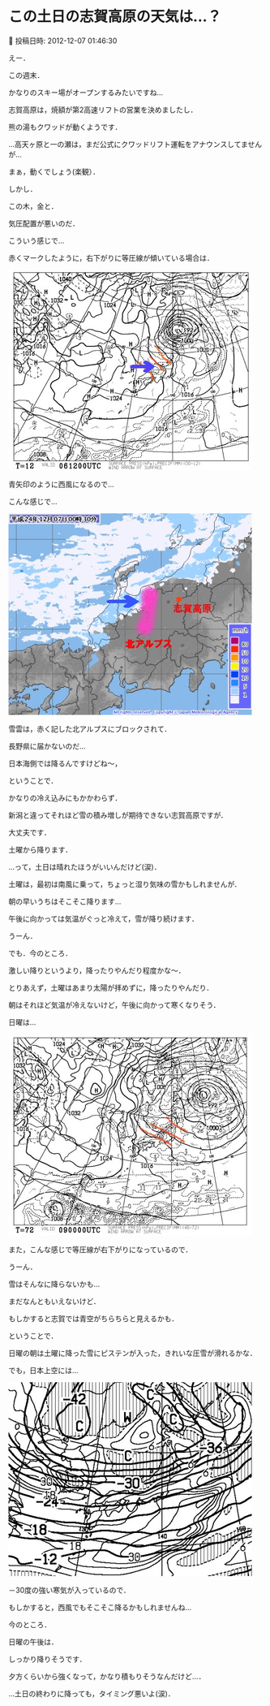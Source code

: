 # この土日の志賀高原の天気は…？

📅 投稿日時: 2012-12-07 01:46:30

えー．





この週末．


かなりのスキー場がオープンするみたいですね…


志賀高原は，焼額が第2高速リフトの営業を決めましたし．


熊の湯もクワッドが動くようです．


…高天ヶ原と一の瀬は，まだ公式にクワッドリフト運転をアナウンスしてませんが…


まぁ，動くでしょう(楽観）．





しかし．


この木，金と．


気圧配置が悪いのだ．


こういう感じで…


赤くマークしたように，右下がりに等圧線が傾いている場合は．




![5c028d063fbbb947a9ad65864a182c9b.jpg](images/5c028d063fbbb947a9ad65864a182c9b.jpg)




青矢印のように西風になるので…





こんな感じで…




![59d9dec101fc014c1998924e8b4161f2.jpg](images/59d9dec101fc014c1998924e8b4161f2.jpg)




雪雲は，赤く記した北アルプスにブロックされて．


長野県に届かないのだ…





日本海側では降るんですけどね～，





ということで．


かなりの冷え込みにもかかわらず．


新潟と違ってそれほど雪の積み増しが期待できない志賀高原ですが．


大丈夫です．


土曜から降ります．





…って，土日は晴れたほうがいいんだけど(涙)．


土曜は，最初は南風に乗って，ちょっと湿り気味の雪かもしれませんが．


朝の早いうちはそこそこ降ります…


午後に向かっては気温がぐっと冷えて，雪が降り続けます．


うーん．


でも．今のところ．


激しい降りというより，降ったりやんだり程度かな～．





とりあえず，土曜はあまり太陽が拝めずに，降ったりやんだり．


朝はそれほど気温が冷えないけど，午後に向かって寒くなりそう．





日曜は…




![301195ee84fc50daa7d23d9a12689f65.jpg](images/301195ee84fc50daa7d23d9a12689f65.jpg)




また，こんな感じで等圧線が右下がりになっているので．


うーん．


雪はそんなに降らないかも…


まだなんともいえないけど．


もしかすると志賀では青空がちらちらと見えるかも．





ということで．


日曜の朝は土曜に降った雪にピステンが入った，きれいな圧雪が滑れるかな．





でも，日本上空には…




![789eb4b33b3d4de28b16abd8e5a3d26c.jpg](images/789eb4b33b3d4de28b16abd8e5a3d26c.jpg)




－30度の強い寒気が入っているので．


もしかすると，西風でもそこそこ降るかもしれませんね…





今のところ．


日曜の午後は．


しっかり降りそうです．


夕方くらいから強くなって，かなり積もりそうなんだけど…．


…土日の終わりに降っても，タイミング悪いよ(涙)．

